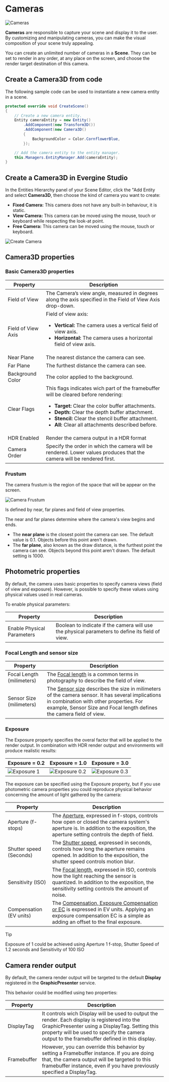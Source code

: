# Cameras
![Cameras](images/cameras.jpg)

**Cameras** are responsible to capture your scene and display it to the user. By customizing and manipulating cameras, you can make the visual composition of your scene truly appealing.

You can create an unlimited number of cameras in a **Scene**. They can be set to render in any order, at any place on the screen, and choose the render target destination of this camera.

## Create a Camera3D from code
The following sample code can be used to instantiate a new camera entity in a scene.

```c#
protected override void CreateScene()
{
    // Create a new camera entity.
    Entity cameraEntity = new Entity()
        .AddComponent(new Transform3D())
        .AddComponent(new Camera3D()
        {
            BackgroundColor = Color.CornflowerBlue,
        });

    // Add the camera entity to the entity manager.
    this.Managers.EntityManager.Add(cameraEntity);
}
```

## Create a Camera3D in Evergine Studio
In the Entities Hierarchy panel of your Scene Editor, click the "Add Entity and select **Camera3D**, then choose the kind of camera you want to create:
* **Fixed Camera:** This camera does not have any built-in behaviour, it is static.
* **View Camera:** This camera can be moved using the mouse, touch or keyboard while respecting the look-at point.
* **Free Camera:** This camera can be moved using the mouse, touch or keyboard. 

![Create Camera](images/createFreeCamera.png)

## Camera3D properties

### Basic Camera3D properties

|Property           | Description |
|--------------------|-------------|
| Field of View | The Camera’s view angle, measured in degrees along the axis specified in the Field of View Axis drop-down.|
| Field of View Axis | Field of view axis: <ul><li>**Vertical:** The camera uses a vertical field of view axis.</li><li>**Horizontal:** The camera uses a horizontal field of view axis.</li></ul> |
| Near Plane | The nearest distance the camera can see.|
| Far Plane | The furthest distance the camera can see.|
| Background Color | The color applied to the background. |
| Clear Flags | This flags indicates wich part of the framebuffer will be cleared before rendering: <ul><li>**Target:** Clear the color buffer attachments.</li><li>**Depth:** Clear the depth buffer attachment.</li><li>**Stencil:** Clear the stencil buffer attachment.</li><li>**All:** Clear all attachments described before.</li></ul>|
| HDR Enabled | Render the camera output in a HDR format |
| Camera Order | Specify the order in which the camera will be rendered. Lower values produces that the camera will be rendered first.|

### Frustum
The camera frustum is the region of the space that will be appear on the screen.

![Camera Frustum](images/cameraFrustum.png)

Is defined by near, far planes and field of view properties.

The near and far planes determine where the camera's view begins and ends.
* The **near plane** is the closest point the camera can see. The default value is 0.1. Objects before this point aren't drawn.
* The **far plane**, also known as the draw distance, is the furthest point the camera can see. Objects beyond this point aren't drawn. The default setting is 1000.

## Photometric properties

By default, the camera uses basic properties to specify camera views (field of view and exposure). However, is possible to specify these values using physical values used in real cameras.

To enable physical parameters:

|Property           | Description |
|--------------------|-------------|
| Enable Physical Parameters | Boolean to indicate if the camera will use the physical parameters to define its field of view. |

### Focal Length and sensor size
|Property           | Description |
|--------------------|-------------|
| Focal Length (milimeters)| The [Focal length](https://en.wikipedia.org/wiki/Focal_length) is a common terms in photography to describe the field of view. |
| Sensor Size (milimeters)| The [Sensor size](https://en.wikipedia.org/wiki/Image_sensor_format) describes the size in milimeters of the camera sensor. It has several implications in combination with other properties. For example, Sensor Size and Focal length defines the camera field of view.|

### Exposure
The Exposure property specifies the overal factor that will be applied to the render output. In combination with HDR render output and environments will produce realistic results:

| Exposure = 0.2 | Exposure = 1.0 | Exposure = 3.0 | 
| --- | --- | --- |
| ![Exposure 1](images/CameraExposure0.2.png) | ![Exposure 0.2](images/CameraExposure1.png) | ![Exposure 0.3](images/CameraExposure3.png) |

The exposure can be specified using the Exposure property, but if you use photometric camera properties you could reproduce physical behavior concerning the amount of light gathered by the camera:

|Property           | Description |
|--------------------|-------------|
| Aperture (f-stops) | The [Aperture](https://en.wikipedia.org/wiki/Aperture), expressed in f-stops, controls how open or closed the camera system's aperture is. In addition to the exposition, the aperture setting controls the depth of field. |
| Shutter speed (Seconds) | The [Shutter speed](https://en.wikipedia.org/wiki/Shutter_speed), expressed in seconds, controls how long the aperture remains opened. In addition to the exposition, the shutter speed controls motion blur.  |
| Sensitivity (ISO) | The [Focal length](https://en.wikipedia.org/wiki/Focal_length), expressed in ISO, controls how the light reaching the sensor is quantized. In addition to the exposition, the sensitivity setting controls the amount of noise. |
| Compensation (EV units) | The [Compensation, Exposure Compensation or EC](https://en.wikipedia.org/wiki/Exposure_compensation) is expressed in EV units. Applying an exposure compensation EC is a simple as adding an offset to the final exposure.  |

> [!Tip]
> Exposure of 1 could be achieved using Aperture 1 f-stop, Shutter Speed of 1.2 seconds and Sensitivity of 100 ISO

## Camera render output

By default, the camera render output will be targeted to the default **Display** registered in the **GraphicPresenter** service.

This behavior could be modified using two properties:

|Property           | Description |
|--------------------|-------------|
| DisplayTag | It controls wich Display will be used to output the render. Each display is registered into the GraphicPresenter using a DisplayTag. Setting this property will be used to specify the camera output to the framebuffer defined in this display. |
| Framebuffer | However, you can override this behavior by setting a Framebuffer instance. If you are doing that, the camera output will be targeted to this framebuffer instance, even if you have previously specified a DisplayTag. | 